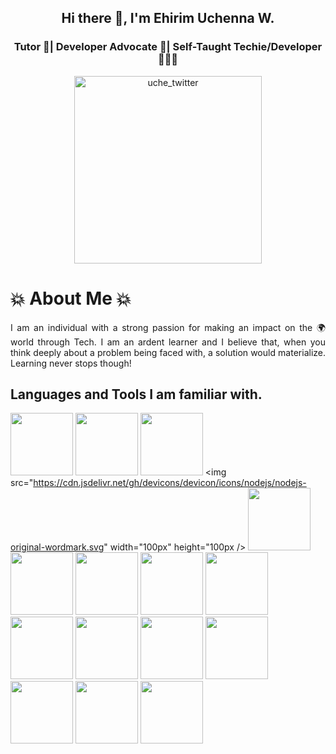 <h2 align="center">Hi there 👋, I'm <b>Ehirim Uchenna W.</b></>


<h3 align="center">Tutor 📝| Developer Advocate 🥑| Self-Taught Techie/Developer 👩🏾‍🎓</h3>

<p align="center"> <a href="https://twitter.com/donwilly00" target="blank"><img src="https://img.shields.io/twitter/follow/donwilly00?logo=twitter&style=for-the-badge" alt="uche_twitter" width="300px"/></a> </p>

<h1>💥 About Me 💥</h1>
<p align='justify'>I am an individual with a strong passion for making an impact on the 🌍 world through Tech. I am an ardent learner and I believe that, when you think deeply about a problem being faced with, a solution would materialize. Learning never stops though!  </p>

<h2> Languages and Tools I am familiar with. </h2>

 <img src="https://cdn.jsdelivr.net/gh/devicons/devicon/icons/html5/html5-original-wordmark.svg" width="100px" height="100px" /> <img src="https://cdn.jsdelivr.net/gh/devicons/devicon/icons/css3/css3-original-wordmark.svg" width="100px" height="100px" /> <img src="https://cdn.jsdelivr.net/gh/devicons/devicon/icons/javascript/javascript-original.svg" width="100px" height="100px" /> <img src="https://cdn.jsdelivr.net/gh/devicons/devicon/icons/nodejs/nodejs-original-wordmark.svg" width="100px" height="100px /> <img src="https://cdn.jsdelivr.net/gh/devicons/devicon/icons/express/express-original-wordmark.svg" width="100px" height="100px" /> <img src="https://cdn.jsdelivr.net/gh/devicons/devicon/icons/npm/npm-original-wordmark.svg" width="100px" height="100px" /> <img src="https://cdn.jsdelivr.net/gh/devicons/devicon/icons/python/python-original-wordmark.svg" width="100px" height="100px" /> <img src="https://cdn.jsdelivr.net/gh/devicons/devicon/icons/pandas/pandas-original-wordmark.svg" width="100px" height="100px" /> <img src="https://cdn.jsdelivr.net/gh/devicons/devicon/icons/jupyter/jupyter-original-wordmark.svg" width="100px" height="100px" /> <img src="https://cdn.jsdelivr.net/gh/devicons/devicon/icons/mongodb/mongodb-original-wordmark.svg" width="100px" height="100px" /> <img src="https://cdn.jsdelivr.net/gh/devicons/devicon/icons/mysql/mysql-original-wordmark.svg" width="100px" height="100px" /> <img src="https://cdn.jsdelivr.net/gh/devicons/devicon/icons/git/git-original-wordmark.svg" width="100px" height="100px" /> <img src="https://cdn.jsdelivr.net/gh/devicons/devicon/icons/django/django-plain-wordmark.svg" width="100px" height="100px" /> <img src="https://cdn.jsdelivr.net/gh/devicons/devicon/icons/figma/figma-original.svg" width="100px" height="100px" /> <img src="https://cdn.jsdelivr.net/gh/devicons/devicon/icons/illustrator/illustrator-plain.svg" width="100px" height="100px" /> <img src="https://cdn.jsdelivr.net/gh/devicons/devicon/icons/photoshop/photoshop-plain.svg" width="100px" height="100px" />
          
          
          
          
          


<!--
**ehirim/ehirim** is a ✨ _special_ ✨ repository because its `README.md` (this file) appears on your GitHub profile.

Here are some ideas to get you started:

- 🔭 I’m currently working on ...
- 🌱 I’m currently learning ...
- 👯 I’m looking to collaborate on ...
- 🤔 I’m looking for help with ...
- 💬 Ask me about ...
- 📫 How to reach me: ...
- 😄 Pronouns: ...
- ⚡ Fun fact: ...
-->
